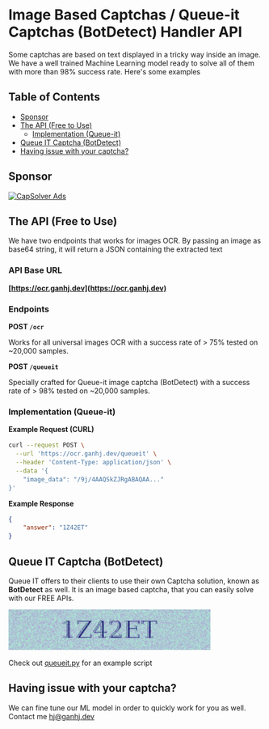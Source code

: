 # Image Based Captchas / Queue-it Captchas (BotDetect) Handler API
Some captchas are based on text displayed in a tricky way inside an image. We have a well trained Machine Learning model ready to solve all of them with more than 98% success rate. Here's some examples

## Table of Contents
- [Sponsor](#sponsor)
- [The API (Free to Use)](#the-api-free-to-use)
  - [Implementation (Queue-it)](#implementation-queue-it)
- [Queue IT Captcha (BotDetect)](#queue-it-captcha-botdetect)
- [Having issue with your captcha?](#having-issue-with-your-captcha)

## Sponsor
[<img width="960" alt="CapSolver Ads" src="https://github.com/user-attachments/assets/f321b383-6931-4def-802a-68161cfaec1d">](https://www.capsolver.com/?utm_source=github&utm_medium=repo&utm_campaign=scraping&utm_term=queueit-captcha-handler)

## The API (Free to Use)
We have two endpoints that works for images OCR. By passing an image as base64 string, it will return a JSON containing the extracted text

### API Base URL

**[https://ocr.ganhj.dev](https://ocr.ganhj.dev)**

### Endpoints

**POST ```/ocr```**

Works for all universal images OCR with a success rate of > 75% tested on ~20,000 samples.

**POST ```/queueit```**

Specially crafted for Queue-it image captcha (BotDetect) with a success rate of > 98% tested on ~20,000 samples.

### Implementation (Queue-it)


**Example Request (CURL)**
```bash
curl --request POST \
  --url 'https://ocr.ganhj.dev/queueit' \
  --header 'Content-Type: application/json' \
  --data '{
	"image_data": "/9j/4AAQSkZJRgABAQAA..."
}'
```

**Example Response**
```json
{
    "answer": "1Z42ET"
}
```

## Queue IT Captcha (BotDetect)
Queue IT offers to their clients to use their own Captcha solution, known as **BotDetect** as well.
It is an image based captcha, that you can easily solve with our FREE APIs.

<img src="./media/sample_queueit.png" alt="Queue-IT's Captcha" width="400" /> 

Check out [queueit.py](./queueit.py) for an example script

## Having issue with your captcha?
We can fine tune our ML model in order to quickly work for you as well. Contact me [hj@ganhj.dev](mailto:hj@ganhj.dev)
